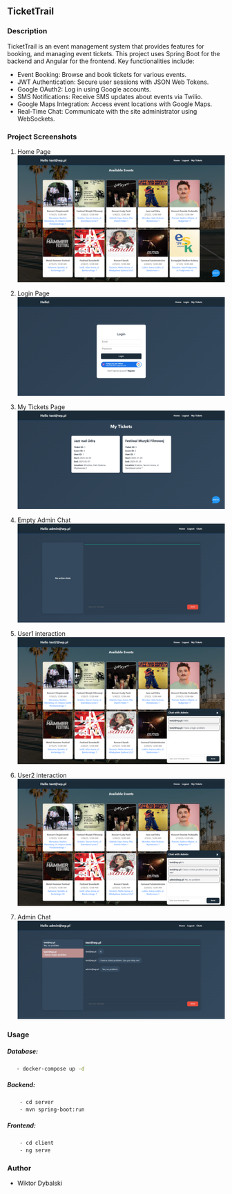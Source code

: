 ## TicketTrail

### Description

TicketTrail is an event management system that provides features for booking, and managing event tickets. This project uses Spring Boot for the backend and Angular for the frontend. Key functionalities include:

 - Event Booking: Browse and book tickets for various events.
 - JWT Authentication: Secure user sessions with JSON Web Tokens.
 - Google OAuth2: Log in using Google accounts.
 - SMS Notifications: Receive SMS updates about events via Twilio.
 - Google Maps Integration: Access event locations with Google
 Maps.
 - Real-Time Chat: Communicate with the site administrator using WebSockets.

### Project Screenshots

1. Home Page
![Screenshot 1](images/1.png)

2. Login Page
![Screenshot 2](images/2.png)

3. My Tickets Page
![Screenshot 3](images/3.png)

4. Empty Admin Chat
![Screenshot 4](images/4.png)

5. User1 interaction
![Screenshot 5](images/5.png)

6. User2 interaction
![Screenshot 6](images/6.png)

7. Admin Chat
![Screenshot 7](images/7.png)

### Usage

##### Database:
```bash
   - docker-compose up -d
```

##### Backend:
```bash
    - cd server
    - mvn spring-boot:run
```

##### Frontend:
```bash
    - cd client
    - ng serve
```

### Author
 - Wiktor Dybalski
